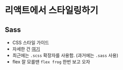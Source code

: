 # 리액트에서 스타일링하기
## Sass
- CSS 스타일 가이드
- 자세한 건 [여기](https://sass-guidelin.es/ko/)
- 최근에는 `.scss` 확장자를 사용함. (과거에는 `.sass` 사용) 
- flex 잘 모를땐 `flex frog` 한번 보고 오자
